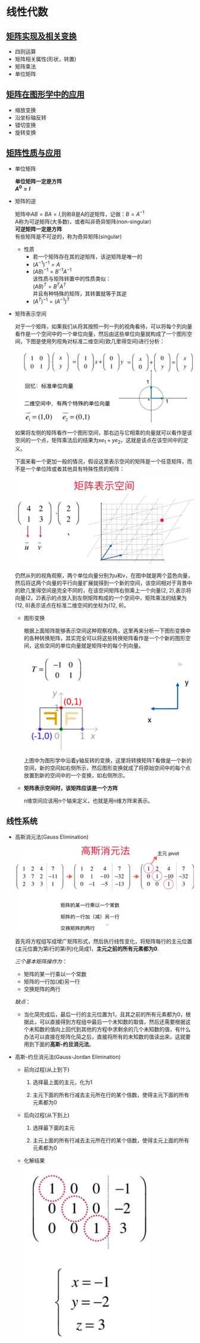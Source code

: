 # 线性代数   

## [矩阵实现及相关变换](./getLA/Matrix.py)   

* 四则运算   
* 矩阵相关属性(形状，转置)      
* 矩阵乘法     
* 单位矩阵        

## [矩阵在图形学中的应用](./main_matrix_transformation.py)    

* 缩放变换   
* 沿坐标轴反转   
* 错切变换   
* 旋转变换   

## [矩阵性质与应用](./getLA/Matrix.py)        
* 单位矩阵   

    **单位矩阵一定是方阵**   
    **$A^{0} = I$**  
    
* 矩阵的逆   

    矩阵中$AB = BA = I$,则称B是A的逆矩阵，记做：$B=A^{-1}$   
    A称为可逆矩阵(大多数)，或者叫非奇异矩阵(non-singular)   
    **可逆矩阵一定是方阵**   
    有些矩阵是不可逆的，称为奇异矩阵(singular)      

    * 性质   
        * 若一个矩阵存在其的逆矩阵，该逆矩阵是唯一的    
        * $(A^{-1}) ^ {-1} = A$     
        * $(A  B) ^ {-1} = B^{-1}A^{-1}$   
            该性质与矩阵转置中的性质类似：  
            $(A B)^{T} = B^{T}A^{T}$       
            并且有种特殊的矩阵，其转置就等于其逆     
        * $(A^{T})^{-1} = (A^{-1})^{T}$       

* 矩阵表示空间    

    对于一个矩阵，如果我们从将其按照一列一列的视角看待，可以将每个列向量看作是一个空间中的一个单位向量，然后由这些单位向量就构成了一个图形空间，下图是使用列视角对标准二维空间(欧几里得空间)进行分析：    

    ![oujilide](./img/ouspace.png)      

    如果将左侧的矩阵看作一个图形空间，那右边与它相乘的向量就可以看作是该空间的一个点，矩阵乘法后的结果为$xe_1 + ye_2$，这就是该点在该空间中的定义。        

    下面来看一个更加一般的情况，假设这里表示空间的矩阵是一个任意矩阵，而不是一个单位阵或者其他具有特殊性质的矩阵：    

    ![矩阵空间](./img/矩阵空间.png)    

    仍然从列的视角观察，两个单位向量分别为u和v，在图中就是两个蓝色向量，然后将这两个向量的平行向量扩展就得到一个新的空间，该空间相对于背景中的欧几里得空间是完全不同的，在该空间矩阵右侧乘上一个向量(2, 2),表示将向量(2，2)表示的点放入到左侧矩阵构成的一个空间中，矩阵乘法的结果为(12, 8)表示该点在标准二维空间的坐标为(12, 8)。      

    * 图形变换   
        
        根据上面矩阵能够表示空间这种观察视角，这里再来分析一下图形变换中的各种转换矩阵，其实完全可以将这些转换矩阵看作是一个个新的图形空间，这些空间的单位向量就是矩阵中的每个列向量。     

        ![cgspace](./img/cgspace.png)    

        上图中为图形学中沿着y轴反转的变换，这里将转换矩阵T看做是一个新的空间，新的空间如右侧所示，然后图形变换就成了将原始空间中的每个点放置到新的空间中的一个变换，如右侧所示。    

    * **矩阵表示空间时，该矩阵应该是一个方阵**     

        n维空间应该用n个轴来定义，也就是用n维方阵来表示。     
          

## 线性系统       

* 高斯消元法(Gauss Elimination)          

    ![gaosixiaoyuan](./img/gaosixiaoyuan.png)   

    首先将方程组写成增广矩阵形式，然后执行线性变化，将矩阵每行的主元位置(主元位置为第i行的第i列)化简成1，**主元之前的所有元素都为0**.     

    *三个基本矩阵操作为*：   
    * 矩阵的某一行乘以一个常数     
    * 矩阵的一行加(减)另一行    
    * 交换矩阵的两行 

    *缺点*：     
    * 当化简完成后，最后一行的主元位置为1，且其之前的所有元素都为0，根据此，可以直接得到方程组中最后一个未知数的取值，然后还需要根据这个未知数的值向上回代到其他的方程中求剩余的几个未知数的值，有什么办法可以直接在矩阵化简之后，直接将所有的未知数的值读出来，这就要用到下面的**高斯-约旦消元法**。     

* 高斯-约旦消元法(Gauss-Jordan Elimination)     

    * 前向过程(从上到下)     

        1. 选择最上面的主元，化为1    

        2. 主元下面的所有行减去主元所在行的某个倍数，使得主元下面的所有元素都为0     

    * 后向过程(从下到上)   

        1. 选择最下面的主元    

        2. 主元上面的所有行减去主元所在行的某个倍数，使得主元上面的所有元素都为0     

    * 化解结果    

        ![res](./img/jordanres.png)     




    










 



